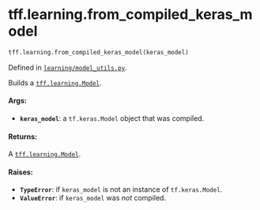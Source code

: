 <div itemscope itemtype="http://developers.google.com/ReferenceObject">
<meta itemprop="name" content="tff.learning.from_compiled_keras_model" />
<meta itemprop="path" content="Stable" />
</div>

# tff.learning.from_compiled_keras_model

``` python
tff.learning.from_compiled_keras_model(keras_model)
```



Defined in [`learning/model_utils.py`](http://github.com/tensorflow/federated/tree/master/tensorflow_federated/python/learning/model_utils.py).

Builds a <a href="../../tff/learning/Model.md"><code>tff.learning.Model</code></a>.

#### Args:

* <b>`keras_model`</b>: a `tf.keras.Model` object that was compiled.


#### Returns:

A <a href="../../tff/learning/Model.md"><code>tff.learning.Model</code></a>.


#### Raises:

* <b>`TypeError`</b>: if `keras_model` is not an instance of `tf.keras.Model`.
* <b>`ValueError`</b>: if `keras_model` was *not* compiled.